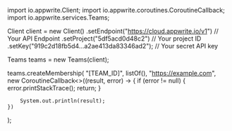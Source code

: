import io.appwrite.Client;
import io.appwrite.coroutines.CoroutineCallback;
import io.appwrite.services.Teams;

Client client = new Client()
    .setEndpoint("https://cloud.appwrite.io/v1") // Your API Endpoint
    .setProject("5df5acd0d48c2") // Your project ID
    .setKey("919c2d18fb5d4...a2ae413da83346ad2"); // Your secret API key

Teams teams = new Teams(client);

teams.createMembership(
    "[TEAM_ID]",
    listOf(),
    "https://example.com",
    new CoroutineCallback<>((result, error) -> {
        if (error != null) {
            error.printStackTrace();
            return;
        }

        System.out.println(result);
    })
);
